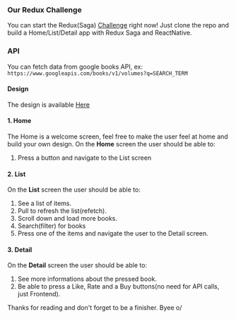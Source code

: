 ### Our Redux Challenge
You can start the Redux(Saga) [Challenge](https://github.com/FotonTech/Challenge-RN-ReduxSaga) right now! Just clone the repo and build a Home/List/Detail app with Redux Saga and ReactNative.

### API
You can fetch data from google books API, ex:
`https://www.googleapis.com/books/v1/volumes?q=SEARCH_TERM`

#### Design
The design is available [Here](https://www.figma.com/file/NcOoOquO96zSQkxB4rM5SM5Q/books-app-travishowell?node-id=0%3A2)

#### 1. Home
The Home is a welcome screen, feel free to make the user feel at home and build your own design.
On the __Home__ screen the user should be able to:
1. Press a button and navigate to the List screen

#### 2. List
On the __List__ screen the user should be able to:
1. See a list of items.
2. Pull to refresh the list(refetch).
3. Scroll down and load more books.
4. Search(filter) for books
5. Press one of the items and navigate the user to the Detail screen.

#### 3. Detail
On the __Detail__ screen the user should be able to:
1. See more informations about the pressed book.
2. Be able to press a Like, Rate and a Buy buttons(no need for API calls, just Frontend).

Thanks for reading and don't forget to be a finisher. Byee o/
